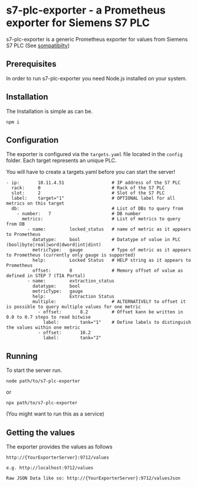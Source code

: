 # s7-plc-exporter - a Prometheus exporter for Siemens S7 PLC

s7-plc-exporter is a generic Prometheus exporter for 
values from Siemens S7 PLC (See [sompatibilty](http://snap7.sourceforge.net/snap7_client.html#target_compatibility))

## Prerequisites
In order to run s7-plc-exporter you need Node.js installed on your system.

## Installation
The Installation is simple as can be. 
```
npm i
```

## Configuration

The exporter is configured via the `targets.yaml` file located in the `config` folder. Each target represents an unique PLC.

You will have to create a targets.yaml before you can start the server!

```
- ip:       10.11.4.51                  # IP address of the S7 PLC 
  rack:     0                           # Rack of the S7 PLC
  slot:     2                           # Slot of the S7 PLC
  label:    target="1"                  # OPTIONAL label for all metrics on this target
  db:                                   # List of DBs to query from
    - number:   7                       # DB number
      metrics:                          # List of metrics to query from DB
        - name:         locked_status   # name of metric as it appears to Prometheus
          datatype:     bool            # Datatype of value in PLC (bool|byte|real|word|dword|int|dint)
          metricType:   gauge           # Type of metric as it appears to Prometheus (currently only gauge is supported)
          help:         Locked Status   # HELP string as it appears to Prometheus
          offset:       0               # Memory offset of value as defined in STEP 7 (TIA Portal)
        - name:         extraction_status
          datatype:     bool
          metricType:   gauge
          help:         Extraction Status
          multiple:                     # ALTERNATIVELY to offset it is possible to query multiple values for one metric
            - offset:       8.2         # Offset kann be written in 0.0 to 0.7 steps to read bitwise
              label:        tank="1"    # Define labels to distinguish the values within one metric
            - offset:       10.2
              label:        tank="2"
```

## Running
To start the server run. 

```
node path/to/s7-plc-exporter
```

or

```
npx path/to/s7-plc-exporter
```

(You might want to run this as a service)

## Getting the values
The exporter provides the values as follows

```
http://{YourExporterServer}:9712/values

e.g. http://localhost:9712/values

Raw JSON Data like so: http://{YourExporterServer}:9712/valuesJson
```

